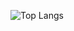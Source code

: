 ![Top Langs](https://github-readme-stats.vercel.app/api/top-langs/?username=arnaud111&size_weight=0.5&count_weight=0.5&langs_count=8&hide=Jupyter%20Notebook,C&theme=great-gatsby)

